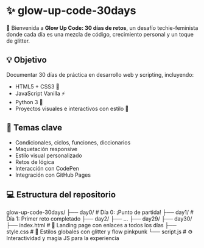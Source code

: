 # ✨ glow-up-code-30days

🌸 Bienvenida a **Glow Up Code: 30 días de retos**, un desafío techie-feminista donde cada día es una mezcla de código, crecimiento personal y un toque de glitter.

## 💡 Objetivo

Documentar 30 días de práctica en desarrollo web y scripting, incluyendo:
- HTML5 + CSS3 🎨
- JavaScript Vanilla ⚡
- Python 3 🐍
- Proyectos visuales e interactivos con estilo 🦄

## 🎯 Temas clave

- Condicionales, ciclos, funciones, diccionarios
- Maquetación responsive
- Estilo visual personalizado
- Retos de lógica
- Interacción con CodePen
- Integración con GitHub Pages

## 💻 Estructura del repositorio

glow-up-code-30days/
├── day0/              # Día 0: ¡Punto de partida!
├── day1/              # Día 1: Primer reto completado
├── day2/
├── ...
├── day29/
├── day30/
├── index.html         # 🪩 Landing page con enlaces a todos los días
├── style.css          # 🎀 Estilos globales con glitter y flow pinkpunk
└── script.js          # ⚙️ Interactividad y magia JS para la experiencia

